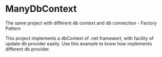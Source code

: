 # ManyDbContext
The same project with different db context and db connection - Factory Pattern

This project implements a dbContext of .net framewort, with facility of update db provider easily.
Use this example to know how implements different db provider.
